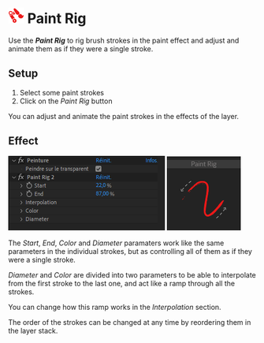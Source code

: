 # ![paintrig Icon](img/duik-icons/automation/paintrig-icon-r.png) Paint Rig

Use the ***Paint Rig*** to rig brush strokes in the paint effect and adjust and animate them as if they were a single stroke.

## Setup

1. Select some paint strokes
2. Click on the *Paint Rig* button

You can adjust and animate the paint strokes in the effects of the layer.

## Effect

![Paint rig panel](img/duik-screenshots/S-Rigging/S-Rigging-Automations/Paintrig-effects.PNG)
![Paint rig example](img/duik-screenshots/S-Rigging/S-Rigging-Automations/automation-illustration/paintrig-example.png)

The *Start*, *End*, *Color* and *Diameter* paramaters work like the same parameters in the individual strokes, but as controlling all of them as if they were a single stroke.

*Diameter* and *Color* are divided into two parameters to be able to interpolate from the first stroke to the last one, and act like a ramp through all the strokes.

You can change how this ramp works in the *Interpolation* section.

The order of the strokes can be changed at any time by reordering them in the layer stack.
